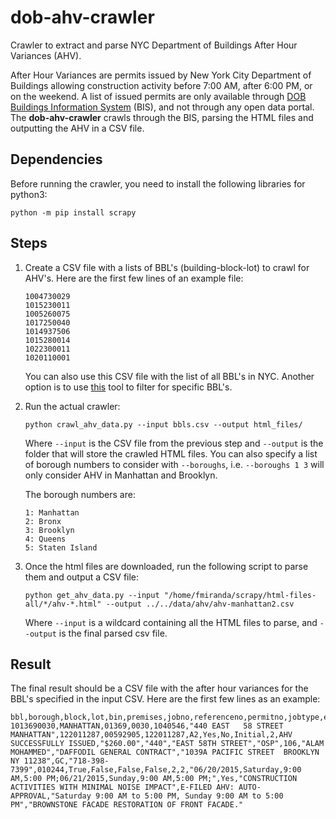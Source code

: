 # dob-ahv-crawler

Crawler to extract and parse NYC Department of Buildings After Hour Variances (AHV).

After Hour Variances are permits issued by New York City Department of Buildings allowing construction activity before 7:00 AM, after 6:00 PM, or on the weekend. A list of issued permits are only available through [DOB Buildings Information System](http://a810-bisweb.nyc.gov/bisweb/bsqpm01.jsp) (BIS), and not through any open data portal. The **dob-ahv-crawler** crawls through the BIS, parsing the HTML files and outputting the AHV in a CSV file.

## Dependencies

Before running the crawler, you need to install the following libraries for python3:

```
python -m pip install scrapy
```

## Steps

1. Create a CSV file with a lists of BBL's (building-block-lot) to crawl for AHV's. Here are the first few lines of an example file:

   ```
   1004730029
   1015230011
   1005260075
   1017250040
   1014937506
   1015280014
   1022300011
   1020110001
   ```

   You can also use this CSV file with the list of all BBL's in NYC. Another option is to use [this](http://chriswhong.github.io/plutoplus/) tool to filter for specific BBL's.

2. Run the actual crawler:

   ```
   python crawl_ahv_data.py --input bbls.csv --output html_files/
   ```

   Where `--input` is the CSV  file from the previous step and `--output` is the folder that will store the crawled HTML files. You can also specify a list of borough numbers to consider with `--boroughs`, i.e. `--boroughs 1 3` will only consider AHV in Manhattan and Brooklyn.

   The borough numbers are:

   ```
   1: Manhattan
   2: Bronx
   3: Brooklyn
   4: Queens
   5: Staten Island
   ```

3. Once the html files are downloaded, run the following script to parse them and output a CSV file:

   ```
   python get_ahv_data.py --input "/home/fmiranda/scrapy/html-files-all/*/ahv-*.html" --output ../../data/ahv/ahv-manhattan2.csv
   ```

   Where `--input` is a wildcard containing all the HTML files to parse, and `--output` is the final parsed csv file.

## Result

The final result should be a CSV file with the after hour variances for the BBL's specified in the input CSV. Here are the first few lines as an example:

```
bbl,borough,block,lot,bin,premises,jobno,referenceno,permitno,jobtype,efiled,feeexempt,filingtype,daysbilled,status,totalfee,houseno,streetname,floors,cbno,contractorname,contractorbusinessname,contractorbusinessaddr,contractorlicensetype,contractorphone,contractorlicense,residencewithin200feet,workwithinenclosedbuilding,fullorpatialdemolition,craneuse,daysrequested,daysapproved,approvedfor,erenew,applyreason,approved,erenewalauthorized,description
1013690030,MANHATTAN,01369,0030,1040546,"440 EAST   58 STREET MANHATTAN",122011287,00592905,122011287,A2,Yes,No,Initial,2,AHV SUCCESSFULLY ISSUED,"$260.00","440","EAST 58TH STREET","OSP",106,"ALAM  MOHAMMED","DAFFODIL GENERAL CONTRACT","1039A PACIFIC STREET  BROOKLYN NY 11238",GC,"718-398-7399",010244,True,False,False,False,2,2,"06/20/2015,Saturday,9:00 AM,5:00 PM;06/21/2015,Sunday,9:00 AM,5:00 PM;",Yes,"CONSTRUCTION ACTIVITIES WITH MINIMAL NOISE IMPACT",E-FILED AHV: AUTO-APPROVAL,"Saturday 9:00 AM to 5:00 PM, Sunday 9:00 AM to 5:00 PM","BROWNSTONE FACADE RESTORATION OF FRONT FACADE."
```

